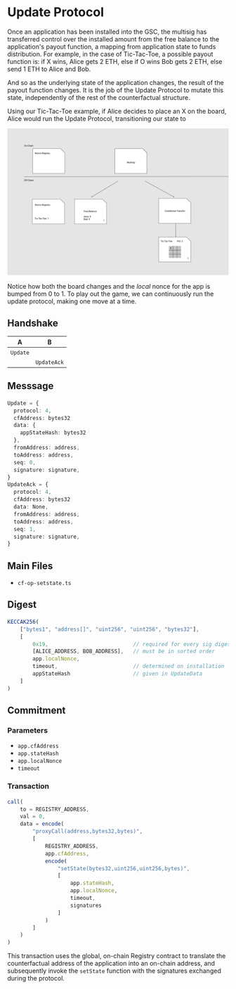 # Update Protocol

Once an application has been installed into the GSC, the multisig has transferred control over the installed amount from the free balance to the application's payout function, a mapping from application state to funds distribution. For example, in the case of Tic-Tac-Toe, a possible payout function is: if X wins, Alice gets 2 ETH, else if O wins Bob gets 2 ETH, else send 1 ETH to Alice and Bob.

And so as the underlying state of the application changes, the result of the payout function changes. It is the job of the Update Protocol to mutate this state, independently of the rest of the counterfactual structure.

Using our Tic-Tac-Toe example, if Alice decides to place an X on the board, Alice would run the Update Protocol, transitioning our state to

![update](../img/update.png)

Notice how both the board changes and the *local* nonce for the app is bumped from 0 to 1. To play out the game, we can continuously run the update protocol, making one move at a time.

## Handshake

| A        | B           |
| -------- | ----------- |
| `Update` |             |
|          | `UpdateAck` |

## Messsage

```typescript
Update = {
  protocol: 4,
  cfAddress: bytes32
  data: {
    appStateHash: bytes32
  },
  fromAddress: address,
  toAddress: address,
  seq: 0,
  signature: signature,
}
UpdateAck = {
  protocol: 4,
  cfAddress: bytes32
  data: None,
  fromAddress: address,
  toAddress: address,
  seq: 1,
  signature: signature,
}
```

## Main Files

- `cf-op-setstate.ts`

## Digest

```typescript
KECCAK256(
    ["bytes1", "address[]", "uint256", "uint256", "bytes32"],
	[
		0x19,                           // required for every sig digest (ERC 191)
		[ALICE_ADDRESS, BOB_ADDRESS],   // must be in sorted order
		app.localNonce,
		timeout,                        // determined on installation
		appStateHash                    // given in UpdateData
	]
)
```

## Commitment

### Parameters

- `app.cfAddress`
- `app.stateHash`
- `app.localNonce`
- `timeout`

### Transaction

```typescript
call(
    to = REGISTRY_ADDRESS,
    val = 0,
    data = encode(
        "proxyCall(address,bytes32,bytes)",
        [
            REGISTRY_ADDRESS,
            app.cfAddress,
            encode(
                "setState(bytes32,uint256,uint256,bytes)",
                [
                    app.stateHash,
                    app.localNonce,
                    timeout,
                    signatures
                ]
            )
        ]
    )
)
```

This transaction uses the global, on-chain Registry contract to translate the counterfactual address of the application into an on-chain address, and subsequently invoke the `setState` function with the signatures exchanged during the protocol.
